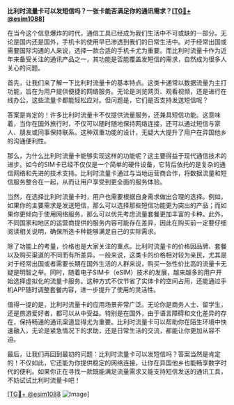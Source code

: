**比利时流量卡可以发短信吗？一张卡能否满足你的通讯需求？[[TG💪+ @esim1088](https://t.me/s/esim1088)]**

在当今这个信息爆炸的时代，通信工具已经成为我们生活中不可或缺的一部分。无论是国内还是国外，手机卡的使用早已渗透到我们的日常生活中。对于经常出国或需要国际沟通的人来说，选择一款合适的手机卡尤为重要。而比利时流量卡作为近年来备受关注的通讯产品之一，其功能是否能覆盖发短信的需求，自然成为很多人关心的问题。

首先，让我们来了解一下比利时流量卡的基本特点。这类卡通常以数据流量为主打功能，旨在为用户提供便捷的网络服务。无论是浏览网页、观看视频，还是进行在线办公，这些流量卡都能轻松应对。但问题是，它们是否支持发送短信呢？

答案是肯定的！许多比利时流量卡不仅提供流量服务，还兼具短信功能。这意味着，当你在国外旅行时，不仅可以随时随地保持网络连接，还可以通过短信与家人、朋友或同事保持联系。这种双重功能的设计，无疑大大提升了用户在异国他乡的沟通便利性。

那么，为什么比利时流量卡能够实现这样的功能呢？这主要得益于现代通信技术的进步。如今的SIM卡已经不仅仅是一个简单的硬件设备，它背后依托的是复杂的通信网络和先进的技术支持。比利时流量卡通过与当地运营商合作，将数据流量和短信服务整合在一起，从而让用户享受到更全面的服务体验。

当然，在选择比利时流量卡时，用户也需要根据自身需求做出合理的选择。例如，如果你的主要需求是发送短信，那么可以选择那些短信功能更为突出的产品；而如果你更倾向于使用网络服务，那么可以优先考虑流量套餐更加丰富的卡种。此外，不同国家和地区的运营商提供的服务内容可能存在差异，因此在购买前一定要仔细阅读相关说明，确保所选卡种能够满足自己的实际需求。

除了功能上的考量，价格也是大家关注的重点。比利时流量卡的价格因品牌、套餐以及购买渠道的不同而有所差异。一般来说，这类卡的价格相对较为亲民，尤其是对于经常出国或者需要长期在国外生活的人群来说，购买一张性价比高的流量卡无疑是明智之举。同时，随着电子SIM卡（eSIM）技术的发展，越来越多的用户开始选择虚拟化的流量卡服务。这种方式不仅节省了实体卡的空间占用，还能通过手机APP随时调整套餐内容，进一步提升了使用的灵活性。

值得一提的是，比利时流量卡的应用场景非常广泛。无论你是商务人士、留学生，还是旅游爱好者，都可以从中受益。特别是在国外，由于语言障碍和文化差异的存在，保持畅通的通讯渠道显得尤为重要。比利时流量卡可以帮助你在陌生环境中快速融入，无论是紧急情况下的求助，还是日常生活的交流，都能让你更加从容不迫。

最后，让我们再回到最初的问题：比利时流量卡可以发短信吗？答案当然是肯定的！不仅如此，它还能为你提供稳定的网络连接，让你在异国他乡也能畅享数字时代的便利。如果你正在寻找一款既能满足流量需求又能支持短信发送的通讯工具，不妨试试比利时流量卡吧！

[[TG💪+ @esim1088](https://t.me/s/esim1088) ![Image](https://i.postimg.cc/4NQfJmqS/Snipaste-2025-05-13-00-14-12.png)]